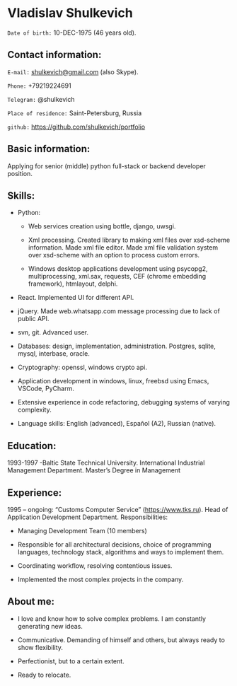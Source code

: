 # Vladislav Shulkevich

`Date of birth:` 10-DEC-1975 (46 years old).

## Contact information:

`E-mail:` shulkevich@gmail.com (also Skype).

`Phone:` +79219224691

`Telegram:` @shulkevich

`Place of residence:` Saint-Petersburg, Russia

`github:` https://github.com/shulkevich/portfolio

## Basic information:

Applying for senior (middle) python full-stack or backend developer position.

## Skills:
+ Python:

    + Web services creation using bottle, django, uwsgi.

    + Xml processing. Created library to making xml files over xsd-scheme information. Made xml file editor. Made xml file validation system over xsd-scheme with an option to process custom errors.

    + Windows desktop applications development using psycopg2, multiprocessing, xml.sax, requests, CEF (chrome embedding framework), htmlayout, delphi.


+ React. Implemented UI for different API.

+ jQuery. Made web.whatsapp.com message processing due to lack of public API.

+ svn, git. Advanced user.

+ Databases: design, implementation, administration. Postgres, sqlite, mysql, interbase, oracle.

+ Cryptography: openssl, windows crypto api.

+ Application development in windows, linux, freebsd using Emacs, VSCode, PyCharm.

+ Extensive experience in code refactoring, debugging systems of varying complexity.

+ Language skills: English (advanced), Español (A2), Russian (native).

## Education:

1993-1997 -Baltic State Technical University. International Industrial Management Department. Master’s Degree in Management

## Experience:

1995 – ongoing: “Customs Computer Service” (https://www.tks.ru). Head of Application Development Department. Responsibilities:

+ Managing Development Team (10 members)

+ Responsible for all architectural decisions, choice of programming languages, technology stack, algorithms and ways to implement them.

+ Coordinating workflow, resolving contentious issues.

+ Implemented the most complex projects in the company.

## About me:

+ I love and know how to solve complex problems. I am constantly generating new ideas.

+ Communicative. Demanding of himself and others, but always ready to show flexibility.

+ Perfectionist, but to a certain extent.

+ Ready to relocate.
